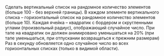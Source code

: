 Сделать вертикальный список на рандомное количество элементов (больше 100 - без верхней границы).
В каждом элементе вертикального списка – горизонтальный список на рандомное количество элементов (больше 10). Каждая ячейка – квадратик с бордером и скругленными углами (произвольный радиус), отображающий случайное число. При тапе на квадратик он должен анимировано уменьшаться на 20% (при тапе уменьшаться, при отпускании возвращаться к прежним размерам)
Раз в секунду обновляется одно случайное число во всех горизонтальных списках (только в видимой области).

